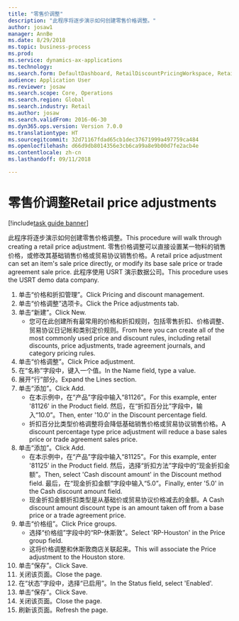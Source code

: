 ```yaml
--- 
title: "零售价调整"
description: "此程序将逐步演示如何创建零售价格调整。"
author: josaw1
manager: AnnBe
ms.date: 8/29/2018
ms.topic: business-process
ms.prod: 
ms.service: dynamics-ax-applications
ms.technology: 
ms.search.form: DefaultDashboard, RetailDiscountPricingWorkspace, RetailPeriodicDiscount, RetailDiscountPriceGroup
audience: Application User
ms.reviewer: josaw
ms.search.scope: Core, Operations
ms.search.region: Global
ms.search.industry: Retail
ms.author: josaw
ms.search.validFrom: 2016-06-30
ms.dyn365.ops.version: Version 7.0.0
ms.translationtype: HT
ms.sourcegitcommit: 32d71167fdad65cb1dec37671999a497759ca484
ms.openlocfilehash: d66d9db8014356e3cb6ca99a8e9b00d7fe2acb4e
ms.contentlocale: zh-cn
ms.lasthandoff: 09/11/2018

---
```

# <a name="retail-price-adjustments"></a><span data-ttu-id="b709d-103">零售价调整</span><span class="sxs-lookup"><span data-stu-id="b709d-103">Retail price adjustments</span></span>

[!include[task guide banner](../includes/task-guide-banner.md)]

<span data-ttu-id="b709d-104">此程序将逐步演示如何创建零售价格调整。</span><span class="sxs-lookup"><span data-stu-id="b709d-104">This procedure will walk through creating a retail price adjustment.</span></span> <span data-ttu-id="b709d-105">零售价格调整可以直接设置某一物料的销售价格，或修改其基础销售价格或贸易协议销售价格。</span><span class="sxs-lookup"><span data-stu-id="b709d-105">A retail price adjustment can set an item's sale price directly, or modify its base sale price or trade agreement sale price.</span></span> <span data-ttu-id="b709d-106">此程序使用 USRT 演示数据公司。</span><span class="sxs-lookup"><span data-stu-id="b709d-106">This procedure uses the USRT demo data company.</span></span>

1. <span data-ttu-id="b709d-107">单击“价格和折扣管理”。</span><span class="sxs-lookup"><span data-stu-id="b709d-107">Click Pricing and discount management.</span></span>
2. <span data-ttu-id="b709d-108">单击“价格调整”选项卡。</span><span class="sxs-lookup"><span data-stu-id="b709d-108">Click the Price adjustments tab.</span></span>
3. <span data-ttu-id="b709d-109">单击“新建”。</span><span class="sxs-lookup"><span data-stu-id="b709d-109">Click New.</span></span>
    * <span data-ttu-id="b709d-110">您可在此创建所有最常用的价格和折扣规则，包括零售折扣、价格调整、贸易协议日记帐和类别定价规则。</span><span class="sxs-lookup"><span data-stu-id="b709d-110">From here you can create all of the most commonly used price and discount rules, including retail discounts, price adjustments, trade agreement journals, and category pricing rules.</span></span>  
4. <span data-ttu-id="b709d-111">单击“价格调整”。</span><span class="sxs-lookup"><span data-stu-id="b709d-111">Click Price adjustment.</span></span>
5. <span data-ttu-id="b709d-112">在“名称”字段中，键入一个值。</span><span class="sxs-lookup"><span data-stu-id="b709d-112">In the Name field, type a value.</span></span>
6. <span data-ttu-id="b709d-113">展开“行”部分。</span><span class="sxs-lookup"><span data-stu-id="b709d-113">Expand the Lines section.</span></span>
7. <span data-ttu-id="b709d-114">单击“添加”。</span><span class="sxs-lookup"><span data-stu-id="b709d-114">Click Add.</span></span>
    * <span data-ttu-id="b709d-115">在本示例中，在“产品”字段中输入“81126”。</span><span class="sxs-lookup"><span data-stu-id="b709d-115">For this example, enter '81126' in the Product field.</span></span>    <span data-ttu-id="b709d-116">然后，在“折扣百分比”字段中，输入“10.0”。</span><span class="sxs-lookup"><span data-stu-id="b709d-116">Then, enter '10.0' in the Discount percentage field.</span></span>  
    * <span data-ttu-id="b709d-117">折扣百分比类型价格调整将会降低基础销售价格或贸易协议销售价格。</span><span class="sxs-lookup"><span data-stu-id="b709d-117">A discount percentage type price adjustment will reduce a base sales price or trade agreement sales price.</span></span>  
8. <span data-ttu-id="b709d-118">单击“添加”。</span><span class="sxs-lookup"><span data-stu-id="b709d-118">Click Add.</span></span>
    * <span data-ttu-id="b709d-119">在本示例中，在“产品”字段中输入“81125”。</span><span class="sxs-lookup"><span data-stu-id="b709d-119">For this example, enter '81125' in the Product field.</span></span>    <span data-ttu-id="b709d-120">然后，选择“折扣方法”字段中的“现金折扣金额”。</span><span class="sxs-lookup"><span data-stu-id="b709d-120">Then, select 'Cash discount amount' in the Discount method field.</span></span>    <span data-ttu-id="b709d-121">最后，在“现金折扣金额”字段中输入“5.0”。</span><span class="sxs-lookup"><span data-stu-id="b709d-121">Finally, enter '5.0' in the Cash discount amount field.</span></span>  
    * <span data-ttu-id="b709d-122">现金折扣金额折扣类型是从基础价或贸易协议价格减去的金额。</span><span class="sxs-lookup"><span data-stu-id="b709d-122">A Cash discount amount discount type is an amount taken off from a base price or a trade agreement price.</span></span>  
9. <span data-ttu-id="b709d-123">单击“价格组”。</span><span class="sxs-lookup"><span data-stu-id="b709d-123">Click Price groups.</span></span>
    * <span data-ttu-id="b709d-124">选择“价格组”字段中的“RP-休斯敦”。</span><span class="sxs-lookup"><span data-stu-id="b709d-124">Select 'RP-Houston' in the Price group field.</span></span>  
    * <span data-ttu-id="b709d-125">这将价格调整和休斯敦商店关联起来。</span><span class="sxs-lookup"><span data-stu-id="b709d-125">This will associate the Price adjustment to the Houston store.</span></span>  
10. <span data-ttu-id="b709d-126">单击“保存”。</span><span class="sxs-lookup"><span data-stu-id="b709d-126">Click Save.</span></span>
11. <span data-ttu-id="b709d-127">关闭该页面。</span><span class="sxs-lookup"><span data-stu-id="b709d-127">Close the page.</span></span>
12. <span data-ttu-id="b709d-128">在“状态”字段中，选择“已启用”。</span><span class="sxs-lookup"><span data-stu-id="b709d-128">In the Status field, select 'Enabled'.</span></span>
13. <span data-ttu-id="b709d-129">单击“保存”。</span><span class="sxs-lookup"><span data-stu-id="b709d-129">Click Save.</span></span>
14. <span data-ttu-id="b709d-130">关闭该页面。</span><span class="sxs-lookup"><span data-stu-id="b709d-130">Close the page.</span></span>
15. <span data-ttu-id="b709d-131">刷新该页面。</span><span class="sxs-lookup"><span data-stu-id="b709d-131">Refresh the page.</span></span>


